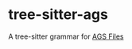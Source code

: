 # tree-sitter-ags
A tree-sitter grammar for [AGS Files](https://www.ags.org.uk/data-format/ags4-data-format/)
